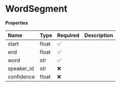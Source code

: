 # WordSegment

**Properties**

| Name       | Type  | Required | Description |
| :--------- | :---- | :------- | :---------- |
| start      | float | ✅       |             |
| end        | float | ✅       |             |
| word       | str   | ✅       |             |
| speaker_id | str   | ❌       |             |
| confidence | float | ❌       |             |

<!-- This file was generated by liblab | https://liblab.com/ -->
